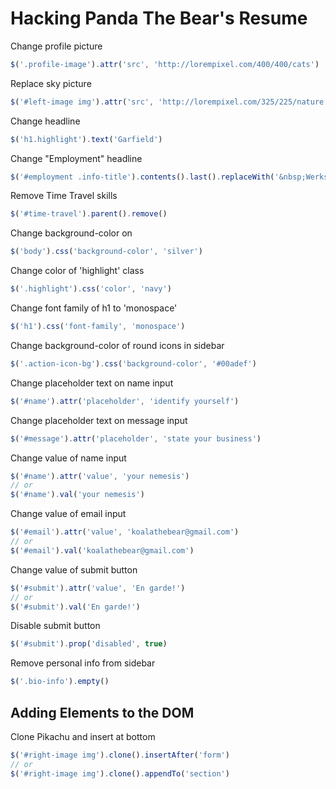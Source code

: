 # Hacking Panda The Bear's Resume

Change profile picture
```javascript
$('.profile-image').attr('src', 'http://lorempixel.com/400/400/cats')
```

Replace sky picture
```javascript
$('#left-image img').attr('src', 'http://lorempixel.com/325/225/nature')
```

Change headline
```javascript
$('h1.highlight').text('Garfield')
```

Change "Employment" headline
```javascript
$('#employment .info-title').contents().last().replaceWith('&nbsp;Werks I did');
```

Remove Time Travel skills
```javascript
$('#time-travel').parent().remove()
```

Change background-color on <body>
```javascript
$('body').css('background-color', 'silver')
```

Change color of 'highlight' class
```javascript
$('.highlight').css('color', 'navy')
```

Change font family of h1 to 'monospace'
```javascript
$('h1').css('font-family', 'monospace')
```

Change background-color of round icons in sidebar
```javascript
$('.action-icon-bg').css('background-color', '#00adef')
```

Change placeholder text on name input
```javascript
$('#name').attr('placeholder', 'identify yourself')
```

Change placeholder text on message input
```javascript
$('#message').attr('placeholder', 'state your business')
```

Change value of name input
```javascript
$('#name').attr('value', 'your nemesis')
// or
$('#name').val('your nemesis')
```

Change value of email input
```javascript
$('#email').attr('value', 'koalathebear@gmail.com')
// or
$('#email').val('koalathebear@gmail.com')
```

Change value of submit button
```javascript
$('#submit').attr('value', 'En garde!')
// or
$('#submit').val('En garde!')
```

Disable submit button
```javascript
$('#submit').prop('disabled', true)
```

Remove personal info from sidebar
```javascript
$('.bio-info').empty()
```

## Adding Elements to the DOM
Clone Pikachu and insert at bottom
```javascript
$('#right-image img').clone().insertAfter('form')
// or
$('#right-image img').clone().appendTo('section')
```
